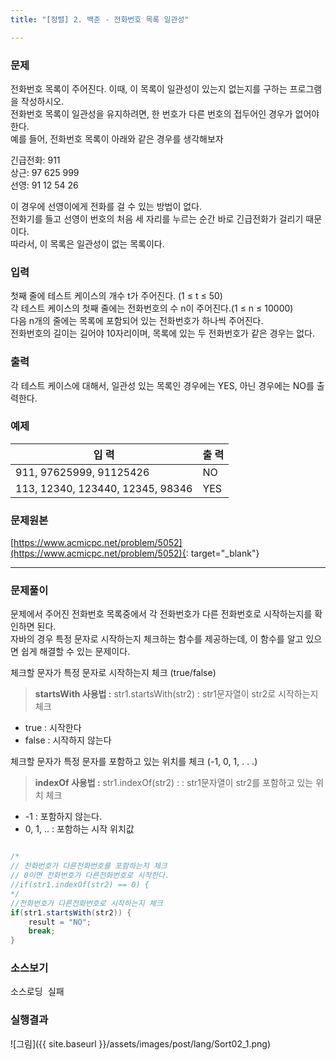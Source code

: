 ```yaml
---
title: "[정렬] 2. 백준 - 전화번호 목록 일관성"

---
```

### 문제
전화번호 목록이 주어진다. 이때, 이 목록이 일관성이 있는지 없는지를 구하는 프로그램을 작성하시오.    
전화번호 목록이 일관성을 유지하려면, 한 번호가 다른 번호의 접두어인 경우가 없어야 한다.    
예를 들어, 전화번호 목록이 아래와 같은 경우를 생각해보자    

긴급전화: 911    
상근: 97 625 999    
선영: 91 12 54 26    

이 경우에 선영이에게 전화를 걸 수 있는 방법이 없다.        
전화기를 들고 선영이 번호의 처음 세 자리를 누르는 순간 바로 긴급전화가 걸리기 때문이다.    
따라서, 이 목록은 일관성이 없는 목록이다.    

### 입력    
첫째 줄에 테스트 케이스의 개수 t가 주어진다. (1 ≤ t ≤ 50)    
각 테스트 케이스의 첫째 줄에는 전화번호의 수 n이 주어진다.(1 ≤ n ≤ 10000)    
다음 n개의 줄에는 목록에 포함되어 있는 전화번호가 하나씩 주어진다.    
전화번호의 길이는 길어야 10자리이며, 목록에 있는 두 전화번호가 같은 경우는 없다.    

### 출력    
각 테스트 케이스에 대해서, 일관성 있는 목록인 경우에는 YES, 아닌 경우에는 NO를 출력한다.    


### 예제    

입    력 |  출    력     
----- | ----- 
911, 97625999, 91125426 |  NO
113, 12340, 123440, 12345, 98346 | YES

### 문제원본    
[https://www.acmicpc.net/problem/5052](https://www.acmicpc.net/problem/5052){: target="_blank"}

---

### 문제풀이
문제에서 주어진 전화번호 목록중에서 각 전화번호가 다른 전화번호로 시작하는지를 확인하면 된다.    
자바의 경우 특정 문자로 시작하는지 체크하는 함수를 제공하는데, 이 함수를 알고 있으면 쉽게 해결할 수 있는 문제이다.    


체크할 문자가 특정 문자로 시작하는지 체크 (true/false)    
> **startsWith 사용법 :** str1.startsWith(str2) : str1문자열이 str2로 시작하는지 체크     
+ true : 시작한다
+ false : 시작하지 않는다

체크할 문자가 특정 문자를 포함하고 있는 위치를 체크 (-1, 0, 1, . . .)    
> **indexOf 사용법 :** str1.indexOf(str2) :  : str1문자열이 str2를 포함하고 있는 위치 체크     
+ -1 : 포함하지 않는다.    
+ 0, 1, .. : 포함하는 시작 위치값      


```java

/*
// 전화번호가 다른전화번호를 포함하는지 체크 
// 0이면 전화번호가 다른전화번호로 시작한다.
//if(str1.indexOf(str2) == 0) { 
*/
//전화번호가 다른전화번호로 시작하는지 체크
if(str1.startsWith(str2)) {                    
    result = "NO";
    break;                        
}
```


### 소스보기
<pre id="show1" class="show-json-from-git">소스로딩 실패</pre>
<script>showJsonFromGit('{{ site.repository_raw }}/step2/Sort02PhoneNumber.java', 'show1', '500px');</script>


### 실행결과
![그림]({{ site.baseurl }}/assets/images/post/lang/Sort02_1.png)





